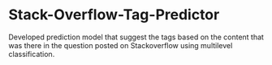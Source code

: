 # Stack-Overflow-Tag-Predictor
Developed prediction model that suggest the tags based on the content that was there in the question posted on Stackoverflow using multilevel classification.

